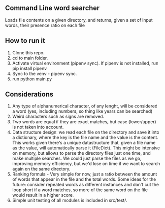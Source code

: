 ## Command Line word searcher
Loads file contents on a given directory, and returns, given a set of input words, their presence ratio on each file 

## How to run it
1. Clone this repo.
2. cd to main folder.
3. Activate virtual environment (pipenv sync). If pipenv is not installed, run pip install pipenv
4. Sync to the venv - pipenv sync.
5. run python main.py

## Considerations
1. Any type of alphanumerical character, of any lenght, will be considered a word (yes, including numbers, so thing like years can be searched)
2. Weird characters such as signs are removed.
3. Two words are equal if they are exact matches, but case (lower/upper) is not taken into account.
4. Data structure design: we read each file on the directory and save it into a dictionary, where the key is the file name and the value is the content. This works given there's a unique datastructure that, given a file name as the value, will automatically parse it (FileDict). This might be intensive on memory, but allows to parse the directory files just one time, and make multiple searches. We could just parse the files as we go, improving memory efficiency, but we'd lose on time if we want to search again on the same directory.
5. Ranking formula - Very simple for now, just a ratio between the amount of words that appear in the file and the total words. Some ideas for the future: consider repeated words as different instances and don't cut the loop short if a word matches, so more of the same word on the file would result in a higher score.
6. Simple unit testing of all modules is included in src/test/.
